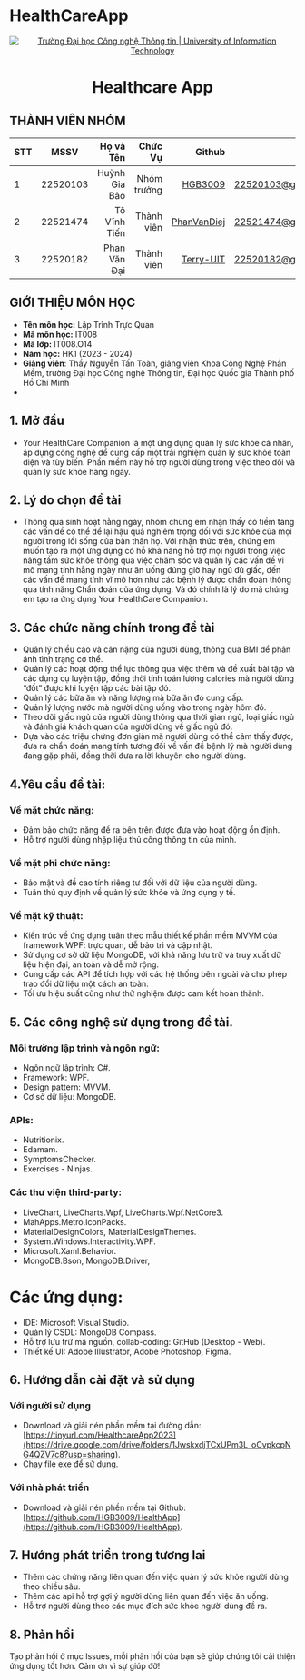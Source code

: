 # HealthCareApp
<!-- Banner -->
<p align="center">
  <a href="https://www.uit.edu.vn/" title="Trường Đại học Công nghệ Thông tin" style="border: none;">
    <img src="https://i.imgur.com/WmMnSRt.png" alt="Trường Đại học Công nghệ Thông tin | University of Information Technology">
  </a>
</p>

<h1 align="center"><b>Healthcare App</b></h>

## THÀNH VIÊN NHÓM
| STT    | MSSV          | Họ và Tên              |Chức Vụ    | Github                                                  | Email                   |
| ------ |:-------------:| ----------------------:|----------:|--------------------------------------------------------:|-------------------------:
| 1      | 22520103      | Huỳnh Gia Bảo          |Nhóm trưởng|[HGB3009](https://github.com/HGB3009)                    |22520103@gm.uit.edu.vn   |
| 2      | 22521474      | Tô Vĩnh Tiến           |Thành viên |[PhanVanDiej](https://github.com/PhanVanDiej)            |22521474@gm.uit.edu.vn   |
| 3      | 22520182      | Phan Văn Đại           |Thành viên |[Terry-UIT](https://github.com/Terry-UIT)                |22520182@gm.uit.edu.vn   |

## GIỚI THIỆU MÔN HỌC
* **Tên môn học:** Lập Trình Trực Quan
* **Mã môn học:** IT008
* **Mã lớp:** IT008.O14
* **Năm học:** HK1 (2023 - 2024)
* **Giảng viên**: Thầy Nguyễn Tấn Toàn, giảng viên Khoa Công Nghệ Phần Mềm, trường Đại học Công nghệ Thông tin, Đại học Quốc gia Thành phố Hồ Chí Minh
* 
## 1. Mở đầu
* Your HealthCare Companion là một ứng dụng quản lý sức khỏe cá nhân, áp dụng công nghệ để cung cấp một trải nghiệm quản lý sức khỏe toàn diện và tùy biến. Phần mềm này hỗ trợ người dùng trong việc theo dõi và quản lý sức khỏe hàng ngày.
  
## 2. Lý do chọn đề tài
* Thông qua sinh hoạt hằng ngày, nhóm chúng em nhận thấy có tiềm tàng các vấn đề có thể để lại hậu quả nghiêm trọng đối với sức khỏe của mọi người trong lối sống của bản thân họ. Với nhận thức trên, chúng em muốn tạo ra một ứng dụng có hỗ khả năng hỗ trợ mọi người trong việc nâng tầm sức khỏe thông qua việc chăm sóc và quản lý các vấn đề vi mô mang tính hằng ngày như ăn uống đúng giờ hay ngủ đủ giấc, đến các vấn đề mang tính vĩ mô hơn như các bệnh lý được chẩn đoán thông qua tính năng Chẩn đoán của ứng dụng. Và đó chính là lý do mà chúng em tạo ra ứng dụng Your HealthCare Companion.

## 3. Các chức năng chính trong đề tài
* Quản lý chiều cao và cân nặng của người dùng, thông qua BMI để phản ánh tình trạng cơ thể.
* Quản lý các hoạt động thể lực thông qua việc thêm và đề xuất bài tập và các dụng cụ luyện tập, đồng thời tính toán lượng calories mà người dùng “đốt” được khi luyện tập các bài tập đó.
* Quản lý các bữa ăn và năng lượng mà bữa ăn đó cung cấp.
* Quản lý lượng nước mà người dùng uống vào trong ngày hôm đó.
* Theo dõi giấc ngủ của người dùng thông qua thời gian ngủ, loại giấc ngủ và đánh giá khách quan của người dùng về giấc ngủ đó.
* Dựa vào các triệu chứng đơn giản mà người dùng có thể cảm thấy được, đưa ra chẩn đoán mang tính tương đối về vấn đề bệnh lý mà người dùng đang gặp phải, đồng thời đưa ra lời khuyên cho người dùng.

## 4.Yêu cầu đề tài:
### Về mặt chức năng:
* Đảm bảo chức năng đề ra bên trên được đưa vào hoạt động ổn định.
* Hỗ trợ người dùng nhập liệu thủ công thông tin của mình.

### Về mặt phi chức năng:
* Bảo mật và đề cao tính riêng tư đối với dữ liệu của người dùng.
* Tuân thủ quy định về quản lý sức khỏe và ứng dụng y tế.
### Về mặt kỹ thuật:
* Kiến trúc về ứng dụng tuân theo mẫu thiết kế phần mềm MVVM của framework WPF: trực quan, dễ bảo trì và cập nhật.
* Sử dụng cơ sở dữ liệu MongoDB, với khả năng lưu trữ và truy xuất dữ liệu hiện đại, an toàn và dễ mở rộng.
* Cung cấp các API để tích hợp với các hệ thống bên ngoài và cho phép trao đổi dữ liệu một cách an toàn.
* Tối ưu hiệu suất cũng như thử nghiệm được cam kết hoàn thành.

## 5. Các công nghệ sử dụng trong đề tài.
### Môi trường lập trình và ngôn ngữ:
* Ngôn ngữ lập trình: C#.
* Framework: WPF.
* Design pattern: MVVM.
* Cơ sở dữ liệu: MongoDB.
### APIs:
* Nutritionix.
* Edamam.
* SymptomsChecker.
* Exercises - Ninjas.
### Các thư viện third-party:
* LiveChart, LiveCharts.Wpf, LiveCharts.Wpf.NetCore3.
* MahApps.Metro.IconPacks.
* MaterialDesignColors, MaterialDesignThemes.
* System.Windows.Interactivity.WPF.
* Microsoft.Xaml.Behavior.
* MongoDB.Bson, MongoDB.Driver,  
# Các ứng dụng:
* IDE: Microsoft Visual Studio.
* Quản lý CSDL: MongoDB Compass.
* Hỗ trợ lưu trữ mã nguồn, collab-coding: GitHub (Desktop - Web).
* Thiết kế UI: Adobe Illustrator, Adobe Photoshop, Figma.

## 6. Hướng dẫn cài đặt và sử dụng
### Với người sử dụng 
* Download và giải nén phần mềm tại đường dẫn: [https://tinyurl.com/HealthcareApp2023](https://drive.google.com/drive/folders/1JwskxdjTCxUPm3L_oCvpkcpNG4QZV7c8?usp=sharing).
* Chạy file exe để sử dụng.


### Với nhà phát triển 

* Download và giải nén phền mềm tại Github: [https://github.com/HGB3009/HealthApp](https://github.com/HGB3009/HealthApp).

## 7. Hướng phát triển trong tương lai
* Thêm các chứng năng liên quan đến việc quản lý sức khỏe người dùng theo chiều sâu.
* Thêm các api hỗ trợ gợi ý người dùng liên quan đến việc ăn uống.
* Hỗ trợ người dùng theo các mục đích sức khỏe người dùng đề ra.

## 8. Phản hồi 

Tạo phản hồi ở mục Issues, mỗi phản hồi của bạn sẽ giúp chúng tôi cải thiện ứng dụng tốt hơn. Cảm ơn vì sự giúp đỡ! 
